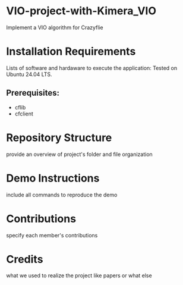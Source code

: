 # VIO-project-with-Kimera_VIO
Implement a VIO algorithm for Crazyflie

# Installation Requirements
Lists of software and hardaware to execute the application:
Tested on Ubuntu 24.04 LTS.
## Prerequisites:
* cflib
* cfclient
  



# Repository Structure
provide an overview of project's folder and file organization

# Demo Instructions
include all commands to reproduce the demo

# Contributions
specify each member's contributions

# Credits
what we used to realize the project like papers or what else
